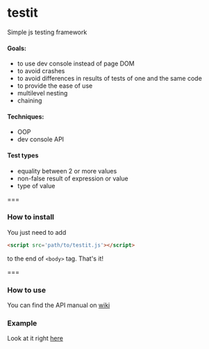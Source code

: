 testit
===================

Simple js testing framework

#### Goals:
  + to use dev console instead of page DOM
  + to avoid crashes
  + to avoid differences in results of tests of one and the same code
  + to provide the ease of use
  + multilevel nesting
  + chaining

#### Techniques:
  + OOP
  + dev console API

#### Test types
  + equality between 2 or more values
  + non-false result of expression or value
  + type of value

===

### How to install
You just need to add 
```html
<script src='path/to/testit.js'></script>
```
to the end of  `<body>` tag. That's it!

===

### How to use
You can find the API manual on [wiki](https://github.com/titulus/testit/wiki/API)

### Example
Look at it right [here](https://github.com/titulus/testit/wiki/etc#example)
